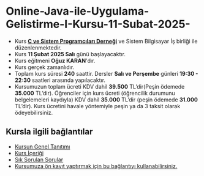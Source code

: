 # Online-Java-ile-Uygulama-Gelistirme-I-Kursu-11-Subat-2025-


+ Kurs [__C ve Sistem Programcıları Derneği__](http://www.csystem.org/) ve Sistem Bilgisayar İş birliği ile düzenlenmektedir.
+ Kurs __11 Şubat 2025 Salı__ günü başlayacaktır.
+ Kurs eğitmeni __Oğuz KARAN__'dır.
+ Kurs gerçek zamanlıdır.
+ Toplam kurs süresi __240__ saattir. Dersler __Salı ve Perşembe__ günleri __19:30 - 22:30__ saatleri arasında yapılacaktır.
+ Kursumuzun toplam ücreti KDV dahil __39.500__ TL’dir(Peşin ödemede __35.000__ TL’dir). Öğrenciler için kurs ücreti (öğrencilik durumunu belgelemeleri kaydıyla) KDV dahil __35.000__ TL’dir (peşin ödemede __31.000__ TL’dir). Kurs ücretini havale yöntemiyle peşin ya da 3 taksit olarak ödeyebilirsiniz.
  
## Kursla ilgili bağlantılar
+ [Kursun Genel Tanıtımı](https://github.com/CSD-1993/Online-Java-ile-Uygulama-Gelistirme-I-Kursu-11-Subat-2025-/blob/main/kurs_tanitimi.md)
+ [Kurs İçeriği](https://github.com/CSD-1993/Online-Java-ile-Uygulama-Gelistirme-I-Kursu-11-Subat-2025-/blob/main/kurs_icerigi.md)
+ [Sık Sorulan Sorular](https://github.com/CSD-1993/Online-Java-ile-Uygulama-Gelistirme-I-Kursu-11-Subat-2025-/blob/main/sss.md)
+ [Kursumuza ön kayıt yaptırmak için bu bağlantıyı kullanabilirsiniz.](https://us02web.zoom.us/meeting/register/tZAkcuiupzsjGNSJ2n0Ee350fz5WEzjvbh7m#/registration)
